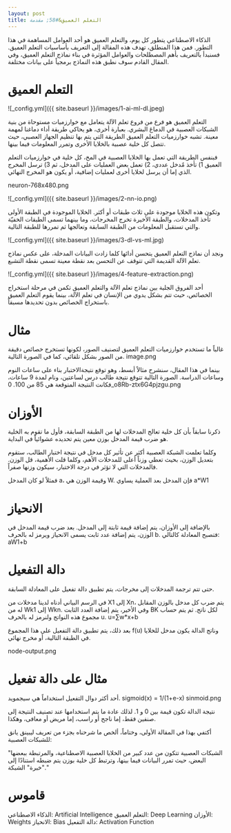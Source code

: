 ```yaml
---
layout: post
title: التعلم العميق&#58; مقدمة
---
```


الذكاء الاصطناعي يتطور كل يوم، والتعلم العميق هو أحد العوامل المساهمة في هذا التطور. فمن هذا المنطلق، تهدف هذه المقالة إلى التعريف بأساسيات التعلم العميق. فسنبدأ بالتعريف بأهم المصطلحات والعوامل المؤثرة في بناء نماذج التعلم العميق، وفي المقال القادم سوف نطبق هذه النماذج برمجياً على بيانات مختلفة.

# التعلم العميق

![_config.yml]({{ site.baseurl }}/images/1-ai-ml-dl.jpeg)

التعلم العميق هو فرع من فروع تعلم الآلة يتعامل مع خوارزميات مستوحاة من بنية الشبكات العصبية في الدماغ البشري. بعبارة أخرى، هو يحاكي طريقة أداء دماغنا لمهمة معينة. تشبه خوارزميات التعلم العميق الطريقة التي يتم بها تنظيم الجهاز العصبي، حيث تتصل كل خلية عصبية بالخلايا الأخرى وتمرر المعلومات فيما بينها.


فبنفس الطريقة التي تعمل بها الخلايا العصبية في المخ، كل خلية في خوارزميات التعلم العميق 1) تأخذ مٌدخل عددي، 2) تعمل بعض العمليات على المدخل، ثم 3) ترسل المخرج الذي إما أن يرسل لخلايا أخرى لعمليات إضافية، أو يكون هو المخرج النهائي.

neuron-768x480.png


![_config.yml]({{ site.baseurl }}/images/2-nn-io.png)

وتكون هذه الخلايا موجودة على ثلاث طبقات أو أكثر. الخلايا الموجودة في الطبقة الأولى تأخذ المدخلات، والطبقة الأخيرة تخرج المخرجات، وما بينهما تسمى الطبقات الخفيّة والتي تستقبل المعلومات من الطبقة السابقة وتعالجها ثم تمررها للطبقة التالية.

![_config.yml]({{ site.baseurl }}/images/3-dl-vs-ml.jpg)

ونجد أن نماذج التعلم العميق يتحسن أدائها كلما زادت البيانات المدخلة، على عكس نماذج تعلم الآلة القديمة التي تتوقف عن التحسن بعد نقطة معينة تسمى نقطة التشبع.

![_config.yml]({{ site.baseurl }}/images/4-feature-extraction.png)

أحد الفروق الجلية بين نماذج تعلم الآلة والتعلم العميق تكمن في مرحلة استخراج الخصائص، حيث تتم بشكل يدوي من الإنسان في تعلم الآلة، بينما يقوم التعلم العميق باستخراج الخصائص بدون تحديدها مسبقاً.

# مثال
غالباً ما تستخدم خوارزميات التعلم العميق لتصنيف الصور، لكونها تستخرج خصائص دقيقة من الصور بشكل تلقائي، كما في الصورة التالية.
image.png

بينما في هذا المقال، سنشرح مثالاً أبسط، وهو توقع نتيجةالاختبار بناء على ساعات النوم وساعات الدراسة. الصورة التالية تتوقع نتيجة طالب درس لساعتين، ونام لمدة 9 ساعات، فكانت النتيجة المتوقعة هي 85 من 100.
0_o8Rb-ztx6G4pjzgu.png





# الأوزان
ذكرنا سابقاً بأن كل خلية تعالج المدخلات لها من الطبقة السابقة، فأول ما تقوم به الخلية هو ضرب قيمة المدخل بوزن معين يتم تحديده عشوائياً في البداية. 


وكلما تعلمت الشبكة العصبية أكثر عن تأثير كل مدخل في نتيجة اختبار الطالب، ستقوم بتعديل الوزن، بحيث تعطي وزناً أعلى للمدخلات الأهم، وكلما قلت الأهمية، قل الوزن. فالمدخلات التي لا تؤثر في درجة الاختبار، سيكون وزنها صفراً.

فمثلاً لو كان المدخل a، وقيمة الوزن هي W. فإن المدخل بعد العملية يساوي a*W1

# الانحياز
بالإضافة إلى الأوزان، يتم إضافة قيمة ثابتة إلى المدخل.
بعد ضرب قيمة المدخل في الوزن، يتم إضافة عدد ثابت يسمى الانحياز ويرمز له بالحرف b. فتصبح المعادلة كالتالي:
aW1+b

# دالة التفعيل
حتى تتم ترجمة المدخلات إلى مخرجات، يتم تطبيق دالة تفعيل على المعادلة السابقة.

في الرسم البياني أدناه لدينا مدخلات من X1 إلى Xn، يتم ضرب كل مدخل بالوزن المقابل له من Wk1 إلى Wkn. وفي الأخير، يتم إضافة العدد الثابت BK لكل ناتج. ثم يتم حساب مجموع هذه النواتج ولنرمز له بالحرف u.
u=∑w*x+b  

بعد ذلك، يتم تطبيق دالة التفعيل على هذا المجموع f(u) وناتج الدالة يكون مدخل للخلايا في الطبقة التالية، أو مخرج نهائي.

node-output.png

# مثال على دالة تفعيل
أحد أكثر دوال التفعيل استخداماً هي سيجمويد. 
sigmoid(x) = 1/(1+e-x)
sinmoid.png

نتيجة الدالة تكون قيمة بين 0 و 1. لذلك عادة ما يتم استخدامها عند تصنيف النتيجة إلى صنفين فقط، إما ناجح أو راسب، إما مريض أو معافى، وهكذا.


أكتفي بهذا في المقالة الأولى، وختاماً، ألخص ما شرحناه بجزء من تعريف ليبينق يانق للشبكات العصبية:

"الشبكات العصبية تتكون من عدد كبير من الخلايا العصبية الاصطناعية، والمرتبطة ببعضها البعض، حيث تمرر البيانات فيما بينها، وترتبط كل خلية بوزن يتم ضبطه استنادًا إلى "خبرة" الشبكة."



# قاموس
الذكاء الاصطناعي: Artificial Intelligence
التعلم العميق: Deep Learning
الأوزان: Weights
الانحياز: Bias
دالة التفعيل: Activation Function
</div>
